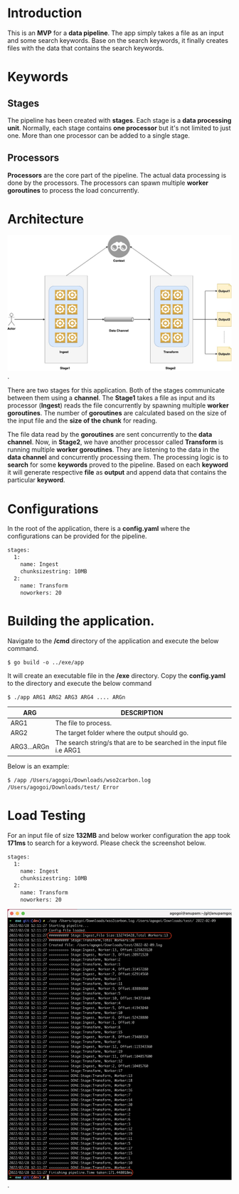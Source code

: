 # Introduction
This is an **MVP** for a **data pipeline**. The app simply takes a file as an input and some search keywords.
Base on the search keywords, it finally creates files with the data that contains the search keywords.



# Keywords
## Stages
The pipeline has been created with **stages**. Each stage is a **data processing unit**. Normally, each stage contains **one processor** but it's
not limited to just one. More than one processor can be added to a single stage.

## Processors
**Processors** are the core part of the pipeline. The actual data processing is done by the processors. The processors can spawn multiple
**worker goroutines** to process the load concurrently.

# Architecture
![](./doc/pipeline.jpeg "Architecture").

There are two stages for this application. Both of the stages communicate between them using a **channel**.
The **Stage1** takes a file as input and its processor (**Ingest**) reads the file concurrently by spawning multiple **worker goroutines**.
The number of **goroutines** are calculated based on the size of the input file and the **size of the chunk** for reading.


The file data read by the **goroutines** are sent concurrently to the **data channel**. Now, in **Stage2**, we have another processor 
called **Transform** is running multiple **worker goroutines**. They are listening to the data in the **data channel** and concurrently processing them.
The processing logic is to **search** for some **keywords** proved to the pipeline. Based on each **keyword**
it will generate respective **file** as **output** and append data that contains the particular **keyword**.


# Configurations
In the root of the application, there is a **config.yaml** where the configurations can be provided for the pipeline.
```
stages:
  1:
    name: Ingest
    chunksizestring: 10MB
  2:
    name: Transform
    noworkers: 20
```

# Building the application.
Navigate to the **/cmd** directory of the application and execute the below command.
```
$ go build -o ../exe/app
```

It will create an executable file in the **/exe** directory. Copy the **config.yaml** to the directory and execute the below command

```
$ ./app ARG1 ARG2 ARG3 ARG4 .... ARGn
```

| ARG         | DESCRIPTION                                                            |
|-------------|------------------------------------------------------------------------|
| ARG1        | The file to process.                                                   |
| ARG2        | The target folder where the output should go.                          |
| ARG3...ARGn | The search string/s that are to be searched in the input file i.e ARG1 |

Below is an example:
```
$ /app /Users/agogoi/Downloads/wso2carbon.log /Users/agogoi/Downloads/test/ Error
```

# Load Testing

For an input file of size **132MB** and below worker configuration the app took **171ms** to search for a keyword.
Please check the screenshot below.
```
stages:
  1:
    name: Ingest
    chunksizestring: 10MB
  2:
    name: Transform
    noworkers: 20
```

![](./doc/performance_test.png "Architecture").





